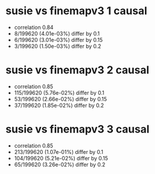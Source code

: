 # susie vs finemapv3  1 causal

- correlation 0.84
- 8/199620 (4.01e-03%) differ by 0.1
- 6/199620 (3.01e-03%) differ by 0.15
- 3/199620 (1.50e-03%) differ by 0.2


# susie vs finemapv3  2 causal

- correlation 0.85
- 115/199620 (5.76e-02%) differ by 0.1
- 53/199620 (2.66e-02%) differ by 0.15
- 37/199620 (1.85e-02%) differ by 0.2


# susie vs finemapv3  3 causal

- correlation 0.85
- 213/199620 (1.07e-01%) differ by 0.1
- 104/199620 (5.21e-02%) differ by 0.15
- 65/199620 (3.26e-02%) differ by 0.2


